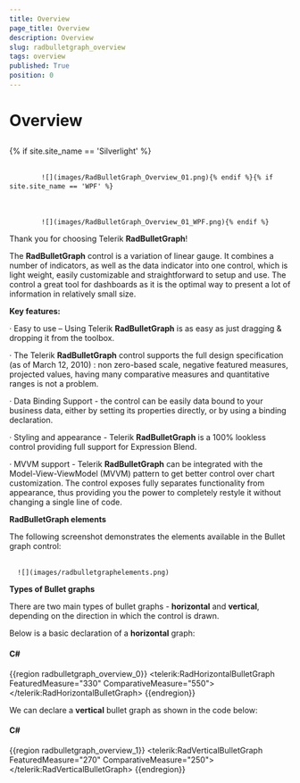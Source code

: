 ```yaml
---
title: Overview
page_title: Overview
description: Overview
slug: radbulletgraph_overview
tags: overview
published: True
position: 0
---
```


# Overview



## 

{% if site.site_name == 'Silverlight' %}


				 
			![](images/RadBulletGraph_Overview_01.png){% endif %}{% if site.site_name == 'WPF' %}


				 
			![](images/RadBulletGraph_Overview_01_WPF.png){% endif %}

Thank you for choosing Telerik __RadBulletGraph__!

The __RadBulletGraph__ control is a variation of linear gauge. It combines a number of indicators, as well as the data indicator into one control, which is light weight, easily customizable and straightforward to setup and use. The control a great  tool for dashboards as it is the optimal way to present a lot of information in relatively small size.

__Key features:__

·         Easy to use – Using Telerik __RadBulletGraph__ is as easy as just dragging & dropping it from the toolbox.

·         The Telerik __RadBulletGraph__ control supports the full design specification (as of March 12, 2010) : non zero-based scale, negative featured measures, projected values, having many comparative measures and quantitative ranges is not a problem.

·         Data Binding Support - the control can be easily data bound to your business data, either by setting its properties directly, or by using a binding declaration.

·         Styling and appearance - Telerik __RadBulletGraph__ is a 100% lookless control providing full support for Expression Blend. 

·         MVVM support - Telerik __RadBulletGraph__ can be integrated with the Model-View-ViewModel (MVVM) pattern to get better control over chart customization. The control exposes fully separates functionality from appearance, thus providing you the power to completely restyle it without changing a single line of code.


__RadBulletGraph elements__

The following screenshot demonstrates the elements available in the Bullet graph control:




         
      ![](images/radbulletgraphelements.png)

__Types of Bullet graphs__

There are two main types of bullet graphs - __horizontal__ and __vertical__, depending on the direction in which the control is drawn.

Below is a basic declaration of a __horizontal__ graph:

#### __C#__

{{region radbulletgraph_overview_0}}
	<telerik:RadHorizontalBulletGraph FeaturedMeasure="330" ComparativeMeasure="550"> 
	</telerik:RadHorizontalBulletGraph>
	{{endregion}}





We can declare a __vertical__ bullet graph as shown in the code below:

#### __C#__

{{region radbulletgraph_overview_1}}
	<telerik:RadVerticalBulletGraph FeaturedMeasure="270" ComparativeMeasure="250">                   
	</telerik:RadVerticalBulletGraph>
	{{endregion}}





